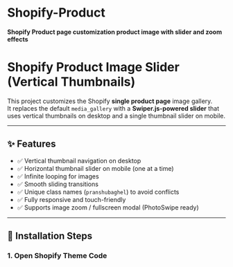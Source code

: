 # Shopify-Product
**Shopify Product page customization product image with slider and zoom effects**
# Shopify Product Image Slider (Vertical Thumbnails)

This project customizes the Shopify **single product page** image gallery.  
It replaces the default `media_gallery` with a **Swiper.js-powered slider** that uses vertical thumbnails on desktop and a single thumbnail slider on mobile.

---

## ✨ Features
- ✅ Vertical thumbnail navigation on desktop  
- ✅ Horizontal thumbnail slider on mobile (one at a time)  
- ✅ Infinite looping for images  
- ✅ Smooth sliding transitions  
- ✅ Unique class names (`pranshubaghel`) to avoid conflicts  
- ✅ Fully responsive and touch-friendly  
- ✅ Supports image zoom / fullscreen modal (PhotoSwipe ready)

---

## 📂 Installation Steps

### 1. Open Shopify Theme Code
